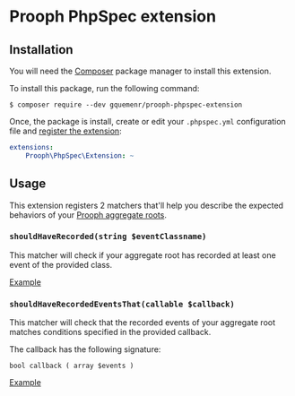 # Prooph PhpSpec extension

## Installation

You will need the [Composer](http://getcomposer.org/) package manager to install this extension.

To install this package, run the following command:

```
$ composer require --dev gquemenr/prooph-phpspec-extension
```

Once, the package is install, create or edit your `.phpspec.yml` configuration file
and [register the extension](http://www.phpspec.net/en/stable/cookbook/extensions.html#configuration):

```yaml
extensions:
    Prooph\PhpSpec\Extension: ~
```

## Usage

This extension registers 2 matchers that'll help you describe the expected behaviors
of your [Prooph aggregate roots](http://docs.getprooph.org/event-sourcing/intro.html#4-1).

### `shouldHaveRecorded(string $eventClassname)`

This matcher will check if your aggregate root has recorded at least one event of the provided class.

[Example](features/aggregate_root_has_recorded_at_least_a_specific_event.feature)

### `shouldHaveRecordedEventsThat(callable $callback)`

This matcher will check that the recorded events of your aggregate root matches conditions specified in
the provided callback.

The callback has the following signature:

```
bool callback ( array $events )
```

[Example](features/aggregate_root_has_recorded_events.feature)
